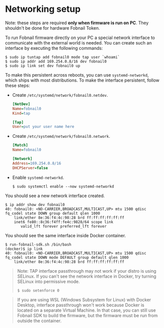 # Networking setup

Note: these steps are required **only when firmware is run on PC**. They
shouldn't be done for hardware Fobnail Token.

To run Fobnail firmware directly on your PC a special network interface to
communicate with the external world is needed. You can create such an interface
by executing the following commands:

```shell
$ sudo ip tuntap add fobnail0 mode tap user `whoami`
$ sudo ip addr add 169.254.0.8/16 dev fobnail0
$ sudo ip link set dev fobnail0 up
```

To make this persistent across reboots, you can use `systemd-networkd`, which
ships with most distributions. To make the interface persistent, follow these
steps:

* Create `/etc/systemd/network/fobnail0.netdev`.

  ```ini
  [NetDev]
  Name=fobnail0
  Kind=tap

  [Tap]
  User=put your user name here
  ```

* Create `/etc/systemd/network/fobnail0.network`.

  ```ini
  [Match]
  Name=fobnail0

  [Network]
  Address=169.254.0.8/16
  DHCPServer=false
  ```

* Enable `systemd-networkd`.

  ```shell
  $ sudo systemctl enable --now systemd-networkd
  ```

You should see a new network interface created.

```shell
$ ip addr show dev fobnail0
40: fobnail0: <NO-CARRIER,BROADCAST,MULTICAST,UP> mtu 1500 qdisc fq_codel state DOWN group default qlen 1000
    link/ether 8e:36:f4:4c:98:28 brd ff:ff:ff:ff:ff:ff
    inet6 fe80::8c36:f4ff:fe4c:9828/64 scope link
       valid_lft forever preferred_lft forever
```

You should see the same interface inside Docker container.

```shell
$ run-fobnail-sdk.sh /bin/bash
(docker)$ ip link
40: fobnail0: <NO-CARRIER,BROADCAST,MULTICAST,UP> mtu 1500 qdisc fq_codel state DOWN mode DEFAULT group default qlen 1000
    link/ether 8e:36:f4:4c:98:28 brd ff:ff:ff:ff:ff:ff
```

> Note: TAP interface passthrough may not work if your distro is using SELinux.
> If you can't see the network interface in Docker, try turning SELinux into
> permissive mode.
> ```shell
> $ sudo setenforce 0
> ```

> If you are using WSL (Windows Subsystem for Linux) with Docker Desktop,
> interface passthrough won't work because Docker is located on a separate
> Virtual Machine. In that case, you can still use Fobnail SDK to build the
> firmware, but the firmware must be run from outside the container.
